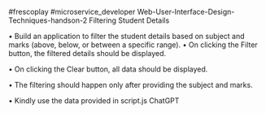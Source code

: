 #frescoplay #microservice_developer
Web-User-Interface-Design-Techniques-handson-2
Filtering Student Details

• Build an application to filter the student details based on subject and marks (above, below, or between a specific range).
• On clicking the Filter button, the filtered details should be displayed.

• On clicking the Clear button, all data should be displayed.

• The filtering should happen only after providing the subject and marks.

• Kindly use the data provided in script.js
ChatGPT

